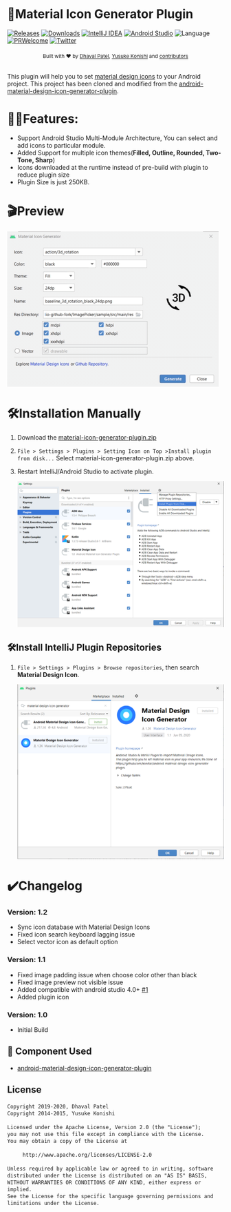  🎯Material Icon Generator Plugin
=============================================

[![Releases](https://img.shields.io/github/release/Dhaval2404/material-icon-generator-plugin/all.svg?style=flat-square)](https://github.com/Dhaval2404/material-icon-generator-plugin/releases)
[![Downloads](https://img.shields.io/jetbrains/plugin/d/14170-material-design-icon)](https://plugins.jetbrains.com/plugin/14170-material-design-icon)
[![IntelliJ IDEA](https://img.shields.io/badge/IntelliJ%20IDEA-2018.1%2B-green)](https://www.jetbrains.com/idea/download/)
[![Android Studio](https://img.shields.io/badge/Android%20Studio-3.2%2B-green)](https://developer.android.com/studio)
![Language](https://img.shields.io/badge/language-java-red)
[![PRWelcome](https://img.shields.io/badge/PRs-welcome-brightgreen.svg)](https://github.com/Dhaval2404/material-icon-generator-plugin)
[![Twitter](https://img.shields.io/twitter/url/https/github.com/Dhaval2404/material-icon-generator-plugin.svg?style=social)](https://twitter.com/intent/tweet?text=Check%20out%20the%20Material%20Icon%20Generator%20Plugin%20to%20import%20material%20design%20icon%20into%20your%20android%20projects.%20%0Ahttps%3A%2F%2Fgithub.com%2FDhaval2404%2Fmaterial-icon-generator-plugin%20%23AndroidDev%20%23Android)

<div align="center">
  <sub>Built with ❤︎ by
  <a href="https://twitter.com/Dhaval2404">Dhaval Patel</a>, 
  <a href="https://github.com/konifar">Yusuke Konishi</a> and
  <a href="https://github.com/dhaval2404/material-icon-generator-plugin/graphs/contributors"> contributors</a>
  </sub>
</div>
<br/>

This plugin will help you to set [material design icons](https://material.io/resources/icons) to your Android project. This project has been cloned and modified from the [android-material-design-icon-generator-plugin](https://github.com/konifar/android-material-design-icon-generator-plugin).


# 🐱‍🏍Features:

- Support Android Studio Multi-Module Architecture, You can select and add icons to particular module.
- Added Support for multiple icon themes(**Filled, Outline, Rounded, Two-Tone, Sharp**) 	
- Icons downloaded at the runtime instead of pre-build with plugin to reduce plugin size
- Plugin Size is just 250KB.


# 🎬Preview
 ![material-icon-generator-plugin-demo.gif](https://github.com/Dhaval2404/material-icon-generator-plugin/blob/master/art/material-icon-generator-plugin-demo.gif)

# 🛠Installation Manually

1. Download the [material-icon-generator-plugin.zip](https://github.com/dhaval2404/material-icon-generator-plugin/raw/master/material-icon-generator-plugin.zip)

2. `File > Settings > Plugins > Setting Icon on Top >Install plugin from disk...` Select material-icon-generator-plugin.zip above.

3. Restart IntelliJ/Android Studio to activate plugin.

    <img src="https://github.com/Dhaval2404/material-icon-generator-plugin/blob/master/art/plugin-manual-installation.png" width="640">

## 🛠Install IntelliJ Plugin Repositories

1. `File > Settings > Plugins > Browse repositories`, then search **Material Design Icon**.

    <img src="https://github.com/Dhaval2404/material-icon-generator-plugin/blob/master/art/intellij-plugin-repositories.png" width="640">

# ✔️Changelog

### Version: 1.2

  * Sync icon database with Material Design Icons
  * Fixed icon search keyboard lagging issue
  * Select vector icon as default option

### Version: 1.1

  * Fixed image padding issue when choose color other than black 
  * Fixed image preview not visible issue
  * Added compatible with android studio 4.0+ [#1](https://github.com/Dhaval2404/material-icon-generator-plugin/issues/1)
  * Added plugin icon

### Version: 1.0

  * Initial Build

## 📃 Component Used
* [android-material-design-icon-generator-plugin](https://github.com/konifar/android-material-design-icon-generator-plugin)


## License

    Copyright 2019-2020, Dhaval Patel
	Copyright 2014-2015, Yusuke Konishi

    Licensed under the Apache License, Version 2.0 (the "License");
    you may not use this file except in compliance with the License.
    You may obtain a copy of the License at

         http://www.apache.org/licenses/LICENSE-2.0

    Unless required by applicable law or agreed to in writing, software
    distributed under the License is distributed on an "AS IS" BASIS,
    WITHOUT WARRANTIES OR CONDITIONS OF ANY KIND, either express or implied.
    See the License for the specific language governing permissions and
    limitations under the License.
    

